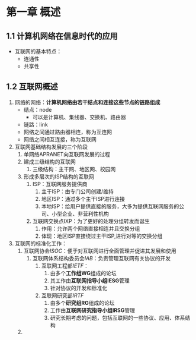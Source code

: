 # 第一章 概述

## 1.1 计算机网络在信息时代的应用

- 互联网的基本特点：
  - 连通性
  - 共享性

## 1.2 互联网概述

1. 网络的网络：**计算机网络由若干结点和连接这些节点的链路组成**
   - 结点：node
     - 可以是计算机、集线器、交换机、路由器
   - 链路：link
   - 网络之间通过路由器相连，称为互连网
   - 网络之间相互连接，称为互联网
2. 互联网基础结构发展的三个阶段
   1. 单网络APRANET向互联网发展的过程
   2. 建成三级结构的互联网
      1. 三级结构：主干网、地区网、校园网
   3. 形成多层次的ISP结构的互联网
      1. ISP：互联网服务提供商
         1. 主干ISP：由专门公司创建/维持
         2. 地区ISP：通过多个主干ISP进行连接
         3. 本地ISP：给用户提供直接的服务，大多为提供互联网服务的公司、小型企业、非营利性机构
      2. 互联网交换点IXP：为了更好的处理分组转发而诞生
         1. 作用：允许两个网络直接相连并且交换分组
         2. 体现：地区ISP直接绕过主干ISP,进行对等的交换分组
3. 互联网的标准化工作：
   1. 互联网协会*ISOC*：便于对互联网进行全面管理并促进其发展和使用
      1. 互联网体系结构委员会*IAB*：负责管理互联网有关协议的开发
         1. 互联网工程部*IETF*：
            1. 由多个**工作组WG**组成的论坛
            2. 其工作由**互联网指导小组IESG**管理
            3. 针对协议的开发和标准化
         2. 互联网研究部*IRTF*
            1. 由多个**研究组RG**组成的论坛
            2. 工作由**互联网研究指导小组IRSG**管理
            3. 研究长期考虑的问题，包括互联网的一些协议、应用、体系结构
   2. 
